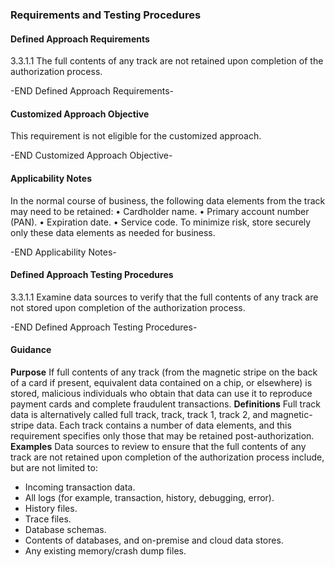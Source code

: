 ### Requirements and Testing Procedures

#### Defined Approach Requirements
3.3.1.1 The full contents of any track are not retained upon completion of the authorization process.

-END Defined Approach Requirements- 
#### Customized Approach Objective
This requirement is not eligible for the customized approach.

-END Customized Approach Objective- 
#### Applicability Notes
In the normal course of business, the following data elements from the track may need to be retained:
• Cardholder name.
• Primary account number (PAN).
• Expiration date.
• Service code.
To minimize risk, store securely only these data elements as needed for business.

-END Applicability Notes- 
#### Defined Approach Testing Procedures
3.3.1.1 Examine data sources to verify that the full contents of any track are not stored upon completion of the authorization process.

-END Defined Approach Testing Procedures- 
#### Guidance
**Purpose**
If full contents of any track (from the magnetic stripe on the back of a card if present, equivalent data contained on a chip, or elsewhere) is stored, malicious individuals who obtain that data can use it to reproduce payment cards and complete fraudulent transactions.
**Definitions**
Full track data is alternatively called full track, track, track 1, track 2, and magnetic-stripe data. Each track contains a number of data elements, and this requirement specifies only those that may be retained post-authorization.
**Examples**
Data sources to review to ensure that the full contents of any track are not retained upon completion of the authorization process include, but are not limited to:
- Incoming transaction data.
- All logs (for example, transaction, history, debugging, error).
- History files.
- Trace files.
- Database schemas.
- Contents of databases, and on-premise and cloud data stores.
- Any existing memory/crash dump files.